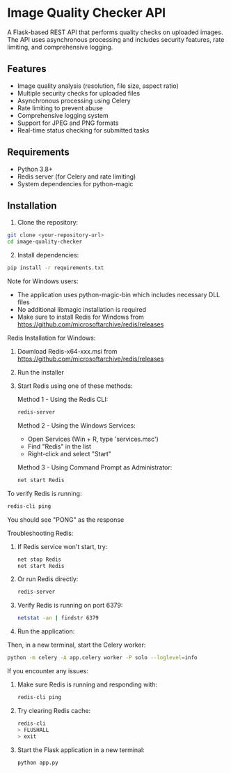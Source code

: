 # Image Quality Checker API

A Flask-based REST API that performs quality checks on uploaded images. The API uses asynchronous processing and includes security features, rate limiting, and comprehensive logging.

## Features

- Image quality analysis (resolution, file size, aspect ratio)
- Multiple security checks for uploaded files
- Asynchronous processing using Celery
- Rate limiting to prevent abuse
- Comprehensive logging system
- Support for JPEG and PNG formats
- Real-time status checking for submitted tasks

## Requirements

- Python 3.8+
- Redis server (for Celery and rate limiting)
- System dependencies for python-magic

## Installation

1. Clone the repository:
```bash
git clone <your-repository-url>
cd image-quality-checker
```

2. Install dependencies:
```bash
pip install -r requirements.txt
```

Note for Windows users:
- The application uses python-magic-bin which includes necessary DLL files
- No additional libmagic installation is required
- Make sure to install Redis for Windows from https://github.com/microsoftarchive/redis/releases

Redis Installation for Windows:
1. Download Redis-x64-xxx.msi from https://github.com/microsoftarchive/redis/releases
2. Run the installer
3. Start Redis using one of these methods:
    
    Method 1 - Using the Redis CLI:
    ```bash
    redis-server
    ```
    
    Method 2 - Using the Windows Services:
    - Open Services (Win + R, type 'services.msc')
    - Find "Redis" in the list
    - Right-click and select "Start"
    
    Method 3 - Using Command Prompt as Administrator:
    ```bash
    net start Redis
    ```

To verify Redis is running:
```bash
redis-cli ping
```
You should see "PONG" as the response

Troubleshooting Redis:
1. If Redis service won't start, try:
   ```bash
   net stop Redis
   net start Redis
   ```

2. Or run Redis directly:
   ```bash
   redis-server
   ```

3. Verify Redis is running on port 6379:
   ```bash
   netstat -an | findstr 6379
   ```

3. Run the application:

Then, in a new terminal, start the Celery worker:
```bash
python -m celery -A app.celery worker -P solo --loglevel=info
```

If you encounter any issues:
1. Make sure Redis is running and responding with:
   ```bash
   redis-cli ping
   ```

2. Try clearing Redis cache:
   ```bash
   redis-cli
   > FLUSHALL
   > exit
   ```

3. Start the Flask application in a new terminal:
   ```bash
   python app.py
   ```